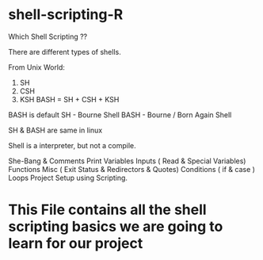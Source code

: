 # shell-scripting-R

Which Shell Scripting ??

There are different types of shells.

From Unix World:

1. SH
2. CSH
3. KSH
   BASH = SH + CSH + KSH

BASH is default SH - Bourne Shell BASH - Bourne / Born Again Shell

SH & BASH are same in linux

Shell is a interpreter, but not a compile.

She-Bang & Comments
Print
Variables
Inputs ( Read & Special Variables)
Functions
Misc ( Exit Status & Redirectors & Quotes)
Conditions ( if & case )
Loops
Project Setup using Scripting.

# This File contains all the shell scripting basics we are going to learn for our project